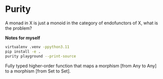 # Purity

A monad in X is just a monoid in the category of endofunctors of X, what is the problem?

**Notes for myself**

```sh
virtualenv .venv -ppython3.11
pip install -e .
purity playground --print-source
```

Fully typed higher-order function that maps a morphism [from Any to Any] to a morphism [from Set to Set].
